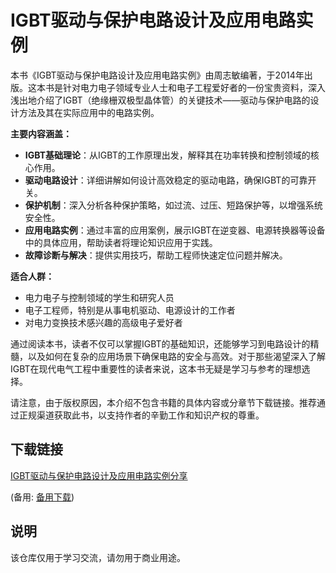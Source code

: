 # IGBT驱动与保护电路设计及应用电路实例

本书《IGBT驱动与保护电路设计及应用电路实例》由周志敏编著，于2014年出版。这本书是针对电力电子领域专业人士和电子工程爱好者的一份宝贵资料，深入浅出地介绍了IGBT（绝缘栅双极型晶体管）的关键技术——驱动与保护电路的设计方法及其在实际应用中的电路实例。

**主要内容涵盖：**
- **IGBT基础理论**：从IGBT的工作原理出发，解释其在功率转换和控制领域的核心作用。
- **驱动电路设计**：详细讲解如何设计高效稳定的驱动电路，确保IGBT的可靠开关。
- **保护机制**：深入分析各种保护策略，如过流、过压、短路保护等，以增强系统安全性。
- **应用电路实例**：通过丰富的应用案例，展示IGBT在逆变器、电源转换器等设备中的具体应用，帮助读者将理论知识应用于实践。
- **故障诊断与解决**：提供实用技巧，帮助工程师快速定位问题并解决。

**适合人群：**
- 电力电子与控制领域的学生和研究人员
- 电子工程师，特别是从事电机驱动、电源设计的工作者
- 对电力变换技术感兴趣的高级电子爱好者

通过阅读本书，读者不仅可以掌握IGBT的基础知识，还能够学习到电路设计的精髓，以及如何在复杂的应用场景下确保电路的安全与高效。对于那些渴望深入了解IGBT在现代电气工程中重要性的读者来说，这本书无疑是学习与参考的理想选择。

请注意，由于版权原因，本介绍不包含书籍的具体内容或分章节下载链接。推荐通过正规渠道获取此书，以支持作者的辛勤工作和知识产权的尊重。

## 下载链接
[IGBT驱动与保护电路设计及应用电路实例分享](https://pan.quark.cn/s/584157b6ecec) 

(备用: [备用下载](https://pan.baidu.com/s/13L7i_NxrlRDEZz3Nk-w1kA?pwd=1234))

## 说明

该仓库仅用于学习交流，请勿用于商业用途。
